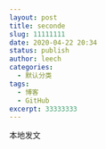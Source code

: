 ```yaml
---
layout: post
title: seconde
slug: 11111111
date: 2020-04-22 20:34
status: publish
author: leech
categories: 
  - 默认分类
tags: 
  - 博客
  - GitHub
excerpt: 33333333
---
```


本地发文

